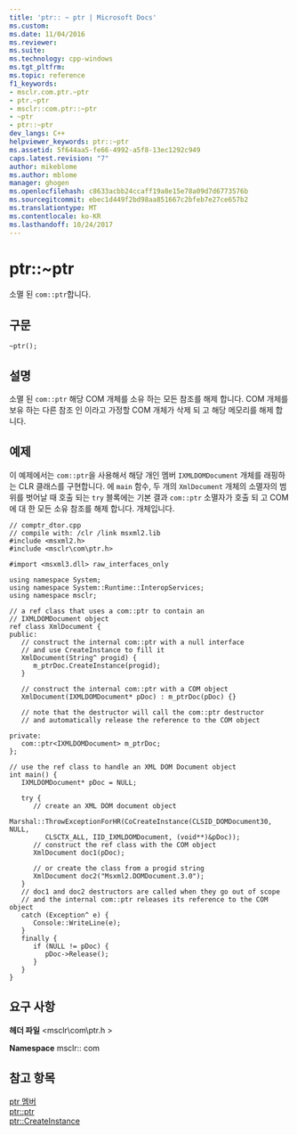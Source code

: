 ```yaml
---
title: 'ptr:: ~ ptr | Microsoft Docs'
ms.custom: 
ms.date: 11/04/2016
ms.reviewer: 
ms.suite: 
ms.technology: cpp-windows
ms.tgt_pltfrm: 
ms.topic: reference
f1_keywords:
- msclr.com.ptr.~ptr
- ptr.~ptr
- msclr::com.ptr::~ptr
- ~ptr
- ptr::~ptr
dev_langs: C++
helpviewer_keywords: ptr::~ptr
ms.assetid: 5f644aa5-fe66-4992-a5f8-13ec1292c949
caps.latest.revision: "7"
author: mikeblome
ms.author: mblome
manager: ghogen
ms.openlocfilehash: c8633acbb24ccaff19a8e15e78a09d7d6773576b
ms.sourcegitcommit: ebec1d449f2bd98aa851667c2bfeb7e27ce657b2
ms.translationtype: MT
ms.contentlocale: ko-KR
ms.lasthandoff: 10/24/2017
---
```

# <a name="ptrptr"></a>ptr::~ptr
소멸 된 `com::ptr`합니다.  
  
## <a name="syntax"></a>구문  
  
```  
~ptr();  
```  
  
## <a name="remarks"></a>설명  
 소멸 된 `com::ptr` 해당 COM 개체를 소유 하는 모든 참조를 해제 합니다. COM 개체를 보유 하는 다른 참조 인 이라고 가정할 COM 개체가 삭제 되 고 해당 메모리를 해제 합니다.  
  
## <a name="example"></a>예제  
 이 예제에서는 `com::ptr`을 사용해서 해당 개인 멤버 `IXMLDOMDocument` 개체를 래핑하는 CLR 클래스를 구현합니다.  에 `main` 함수, 두 개의 `XmlDocument` 개체의 소멸자의 범위를 벗어날 때 호출 되는 `try` 블록에는 기본 결과 `com::ptr` 소멸자가 호출 되 고 COM에 대 한 모든 소유 참조를 해제 합니다. 개체입니다.  
  
```  
// comptr_dtor.cpp  
// compile with: /clr /link msxml2.lib  
#include <msxml2.h>  
#include <msclr\com\ptr.h>  
  
#import <msxml3.dll> raw_interfaces_only  
  
using namespace System;  
using namespace System::Runtime::InteropServices;  
using namespace msclr;  
  
// a ref class that uses a com::ptr to contain an   
// IXMLDOMDocument object  
ref class XmlDocument {  
public:  
   // construct the internal com::ptr with a null interface  
   // and use CreateInstance to fill it  
   XmlDocument(String^ progid) {  
      m_ptrDoc.CreateInstance(progid);     
   }  
  
   // construct the internal com::ptr with a COM object  
   XmlDocument(IXMLDOMDocument* pDoc) : m_ptrDoc(pDoc) {}  
  
   // note that the destructor will call the com::ptr destructor  
   // and automatically release the reference to the COM object  
  
private:  
   com::ptr<IXMLDOMDocument> m_ptrDoc;  
};  
  
// use the ref class to handle an XML DOM Document object  
int main() {  
   IXMLDOMDocument* pDoc = NULL;  
  
   try {  
      // create an XML DOM document object  
      Marshal::ThrowExceptionForHR(CoCreateInstance(CLSID_DOMDocument30, NULL,   
         CLSCTX_ALL, IID_IXMLDOMDocument, (void**)&pDoc));  
      // construct the ref class with the COM object  
      XmlDocument doc1(pDoc);  
  
      // or create the class from a progid string  
      XmlDocument doc2("Msxml2.DOMDocument.3.0");  
   }  
   // doc1 and doc2 destructors are called when they go out of scope  
   // and the internal com::ptr releases its reference to the COM object  
   catch (Exception^ e) {  
      Console::WriteLine(e);     
   }  
   finally {  
      if (NULL != pDoc) {  
         pDoc->Release();        
      }  
   }  
}  
```  
  
## <a name="requirements"></a>요구 사항  
 **헤더 파일** \<msclr\com\ptr.h >  
  
 **Namespace** msclr:: com  
  
## <a name="see-also"></a>참고 항목  
 [ptr 멤버](../dotnet/ptr-members.md)   
 [ptr::ptr](../dotnet/ptr-ptr.md)   
 [ptr::CreateInstance](../dotnet/ptr-createinstance.md)